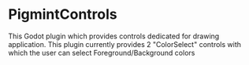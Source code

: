 # PigmintControls
This Godot plugin which provides controls dedicated for drawing application. This plugin currently provides 2 "ColorSelect" controls with which the user can select Foreground/Background colors
